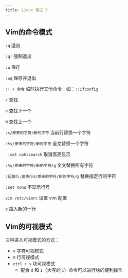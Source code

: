 ```yaml
---
title: Linux 笔记 3
---
```


## Vim的命令模式

`:q` 退出

`:q!` 强制退出

`:w` 保存

`:wq` 保存并退出

`:! + 命令` 临时执行其他命令，如：`:!ifconfig`

`/` 查找

`n` 查找下一个

`N` 查找上一个

`:s/原来的字符/新的字符` 当前行替换一个字符

`:%s/原来的字符/新的字符` 全文替换一个字符

` :set nohlsearch` 取消高亮显示

`:%s/原来的字符/新的字符/g` 全文替换所有字符

`:起始行,结束行s/原来的字符/新的字符/g` 替换指定行的字符

`:set nonu`  不显示行号

`vim /etc/vimrc` 设置 vim 配置

`o` 插入新的一行

## Vim的可视模式

三种进入可视模式的方式：

* `v` 字符可视模式
* `V` 行可视模式
* `ctrl + v` 块可视模式
  * 配合 `d` 和 `I`（大写的 `i`）命令可以进行块的便利操作

